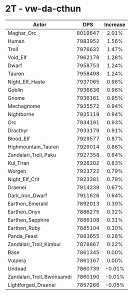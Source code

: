 # 2T - vw-da-cthun
| Actor | DPS | Increase |
|---|:---:|:---:|
|Maghar_Orc|8019647|2.01%|
|Human|7983952|1.56%|
|Troll|7976632|1.47%|
|Void_Elf|7962178|1.28%|
|Dwarf|7958753|1.24%|
|Tauren|7958498|1.24%|
|Night_Elf_Haste|7937065|0.96%|
|Goblin|7936636|0.96%|
|Gnome|7936161|0.95%|
|Mechagnome|7935572|0.94%|
|Nightborne|7935119|0.94%|
|Orc|7934191|0.93%|
|Dracthyr|7933179|0.91%|
|Blood_Elf|7929577|0.87%|
|Highmountain_Tauren|7929014|0.86%|
|Zandalari_Troll_Paku|7927358|0.84%|
|Kul_Tiran|7926202|0.83%|
|Worgen|7923722|0.79%|
|Night_Elf_Crit|7923381|0.79%|
|Draenei|7914239|0.67%|
|Dark_Iron_Dwarf|7911626|0.64%|
|Earthen_Emerald|7892013|0.39%|
|Earthen_Onyx|7886275|0.32%|
|Earthen_Sapphire|7886108|0.31%|
|Earthen_Ruby|7885104|0.30%|
|Panda_Feast|7883655|0.28%|
|Zandalari_Troll_Kimbul|7878867|0.22%|
|Base|7861345|0.00%|
|Vulpera|7861167|0.00%|
|Undead|7860739|-0.01%|
|Zandalari_Troll_Bwonsamdi|7860190|-0.01%|
|Lightforged_Draenei|7857266|-0.05%|
